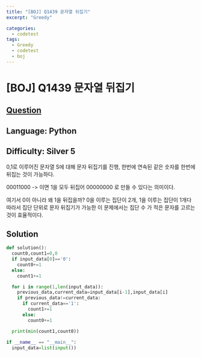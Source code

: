 ```yaml
---
title: "[BOJ] Q1439 문자열 뒤집기"
excerpt: "Greedy"

categories:
  - codetest
tags:
  - Greedy
  - codetest
  - boj
---
```

# [BOJ] Q1439 문자열 뒤집기
## [Question](https://www.acmicpc.net/problem/1439)
## Language: Python
## Difficulty: Silver 5

0,1로 이루어진 문자열 S에 대해 문자 뒤집기를 진행, 한번에 연속된 같은 숫자를 한번에 뒤집는 것이 가능하다. 

00011000 -> 이면 1을 모두 뒤집어 00000000 로 만들 수 있다는 의미이다.

여기서 0이 아니라 왜 1을 뒤집을까? 0을 이루는 집단이 2개, 1을 이루는 집단이 1개다
따라서 집단 단위로 문자 뒤집기가 가능한 이 문제에서는 집단 수 가 적은 문자를 고르는 것이 효율적이다.

## Solution

```python
def solution():
  count0,count1=0,0
  if input_data[0]=='0':
    count0+=1
  else:
    count1+=1

  for i in range(1,len(input_data)):
    previous_data,current_data=input_data[i-1],input_data[i]
    if previous_data!=current_data:
      if current_data=='1':
        count1+=1
      else:
        count0+=1

  print(min(count1,count0))
  
if __name__ == "__main__":
  input_data=list(input())
```
